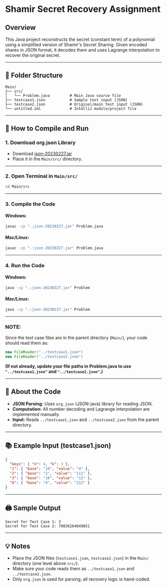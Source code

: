 # Shamir Secret Recovery Assignment

## Overview

This Java project reconstructs the secret (constant term) of a polynomial using a simplified version of Shamir's Secret Sharing.
Given encoded shares in JSON format, it decodes them and uses Lagrange interpolation to recover the original secret.

---

## 📁 Folder Structure

```
Main/
├── src/
│   └── Problem.java         # Main Java source file
├── testcase1.json           # Sample test input (JSON)
├── testcase2.json           # Original/main test input (JSON)
└── untitled.iml             # IntelliJ module/project file
```

---

## 🚀 How to Compile and Run

### 1. **Download org.json Library**

* Download [json-20230227.jar](https://repo1.maven.org/maven2/org/json/json/20230227/json-20230227.jar)
* Place it in the `Main/src/` directory.

---

### 2. **Open Terminal in `Main/src/`**

```sh
cd Main/src
```

---

### 3. **Compile the Code**

#### **Windows:**

```sh
javac -cp ".;json-20230227.jar" Problem.java
```

#### **Mac/Linux:**

```sh
javac -cp ".:json-20230227.jar" Problem.java
```

---

### 4. **Run the Code**

#### **Windows:**

```sh
java -cp ".;json-20230227.jar" Problem
```

#### **Mac/Linux:**

```sh
java -cp ".:json-20230227.jar" Problem
```

---

### **NOTE:**

Since the test case files are in the parent directory (`Main/`),
your code should read them as:

```java
new FileReader("../testcase1.json")
new FileReader("../testcase2.json")
```

**(If not already, update your file paths in Problem.java to use `"../testcase1.json"` and `"../testcase2.json"`.)**

---

## 📝 About the Code

* **JSON Parsing:** Uses `org.json` (JSON-java) library for reading JSON.
* **Computation:** All number decoding and Lagrange interpolation are implemented manually.
* **Input:** Reads `../testcase1.json` and `../testcase2.json` from the parent directory.

---

## 📚 Example Input (testcase1.json)

```json
{
  "keys": { "n": 4, "k": 3 },
  "1": { "base": "10", "value": "4" },
  "2": { "base": "2", "value": "111" },
  "3": { "base": "10", "value": "12" },
  "6": { "base": "4", "value": "213" }
}
```

---

## 🖨️ Sample Output

```
Secret for Test Case 1: 3
Secret for Test Case 2: 79836264049851
```

---

## 💡 Notes

* Place the JSON files (`testcase1.json`, `testcase2.json`) in the `Main/` directory (one level above `src/`).
* Make sure your code reads them as `../testcase1.json` and `../testcase2.json`.
* Only `org.json` is used for parsing; all recovery logic is hand-coded.
